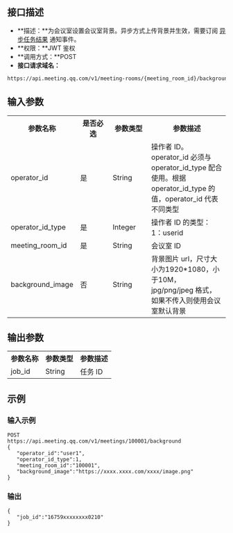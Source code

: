 ## 接口描述
- **描述：**为会议室设置会议室背景。异步方式上传背景并生效，需要订阅 [异步任务结果](https://cloud.tencent.com/document/product/1095/86417) 通知事件。
- **权限：**JWT 鉴权
- **调用方式：**POST
- **接口请求域名：**
```html
https://api.meeting.qq.com/v1/meeting-rooms/{meeting_room_id}/background
```

## 输入参数
<table>
   <tr>
      <th width="20%" >参数名称</td>
      <th width="20%" >是否必选</td>
      <th width="20%" >参数类型</td>
      <th width="40%" >参数描述</td>
   </tr>
   <tr>
      <td>operator_id</td>
      <td>是</td>
      <td>String</td>
      <td>操作者 ID。operator_id 必须与 operator_id_type 配合使用。根据 operator_id_type 的值，operator_id 代表不同类型</td>
   </tr>
   <tr>
      <td>operator_id_type</td>
      <td>是</td>
      <td>Integer</td>
      <td>操作者 ID 的类型：<br>1：userid</td>
   </tr>
   <tr>
      <td>meeting_room_id</td>
      <td>是</td>
      <td>String</td>
      <td>会议室 ID</td>
   </tr>
   <tr>
      <td>background_image</td>
      <td>否</td>
      <td>String</td>
      <td>背景图片 url，尺寸大小为1920*1080，小于10M，jpg/png/jpeg 格式，<br>如果不传入则使用会议室默认背景</td>
   </tr>
</table>



## 输出参数
<table>
   <tr>
      <th width="0%" >参数名称</td>
      <th width="0%" >参数类型</td>
      <th width="0%" >参数描述</td>
   </tr>
   <tr>
      <td>job_id</td>
      <td>String</td>
      <td>任务 ID</td>
   </tr>
</table>
		
		


## 示例
### 输入示例
```plaintext
POST
https://api.meeting.qq.com/v1/meetings/100001/background
{
   "operator_id":"user1",
   "operator_id_type":1,
   "meeting_room_id":"100001",
   "background_image":"https://xxxx.xxxx.com/xxxx/image.png"
}
```
### 输出
```plaintext
{
   "job_id":"16759xxxxxxxx0210"
}
```
